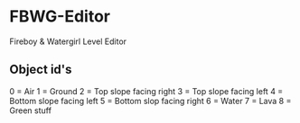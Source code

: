 # FBWG-Editor
Fireboy &amp; Watergirl Level Editor
## Object id's 
0 = Air
1 = Ground
2 = Top slope facing right
3 = Top slope facing left
4 = Bottom slope facing left
5 = Bottom slop facing right
6 = Water
7 = Lava
8 = Green stuff